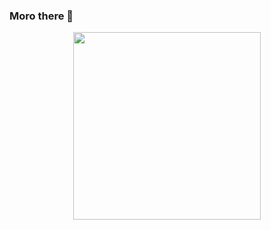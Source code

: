 ### Moro there 👋

<!--
**jenninikko/jenninikko** is a ✨ _special_ ✨ repository because its `README.md` (this file) appears on your GitHub profile.

Here are some ideas to get you started:

- 🔭 I’m currently working on ...
- 🌱 I’m currently learning ...
- 👯 I’m looking to collaborate on ...
- 🤔 I’m looking for help with ...
- 💬 Ask me about ...
- 📫 How to reach me: ...
- 😄 Pronouns: ...
- ⚡ Fun fact: ...
-->

<div id="header" align="center">
  <img src="https://media.giphy.com/media/v1.Y2lkPTc5MGI3NjExNHR4YXg3bmdwejB1OW4zdTJ0OGh3bWYxcjRrMWZqYjZwMmJtdnd4cSZlcD12MV9pbnRlcm5hbF9naWZfYnlfaWQmY3Q9Zw/NNyUlbZ1Iq31C/giphy.gif" width="300"/>
</div>

<div id="badges">
  <img src="https://komarev.com/ghpvc/?username=jenninikko&style=flat-square&color=blue" alt=""/>
</div>
